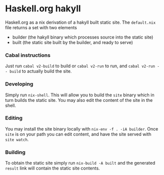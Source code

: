 # Haskell.org hakyll

Haskell.org as a nix derivation of a hakyll built static site. The `default.nix` file returns a set with two elements
- builder (the hakyll binary which processes source into the static site)
- built (the static site built by the builder, and ready to serve)

### Cabal instructions
Just run `cabal v2-build` to build or `cabal v2-run` to run, and `cabal v2-run -- build` to actually build the site.

### Developing

Simply run `nix-shell`. This will allow you to build the `site` binary which in turn builds the static site.
You may also edit the content of the site in the shell.

### Editing

You may install the site binary locally with `nix-env -f . -iA builder`. Once `site` is on your path you can edit content, and have
the site served with `site watch`.

### Building

To obtain the static site simply run `nix-build -A built` and the generated `result` link will contain the static site contents.
